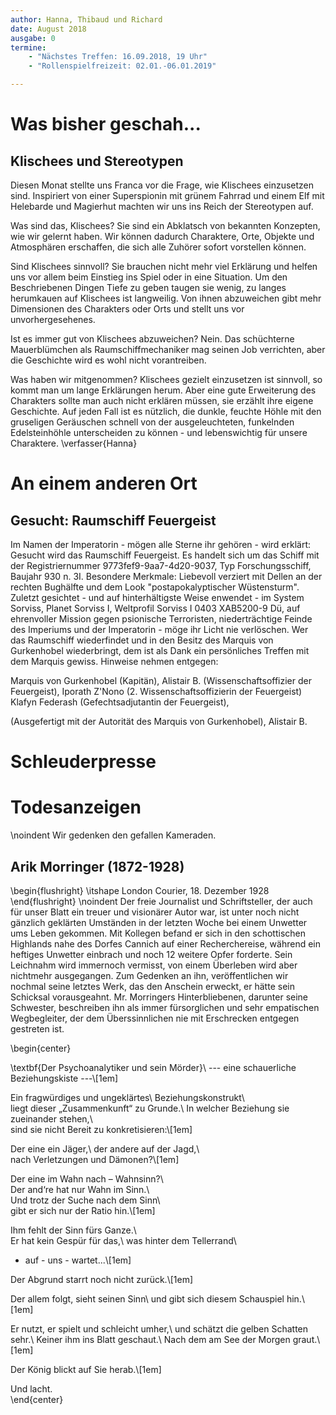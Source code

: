```yaml
---
author: Hanna, Thibaud und Richard
date: August 2018
ausgabe: 0
termine:
    - "Nächstes Treffen: 16.09.2018, 19 Uhr"
    - "Rollenspielfreizeit: 02.01.-06.01.2019"

---
```


# Was bisher geschah...

## Klischees und Stereotypen
Diesen Monat stellte uns Franca vor die Frage, wie Klischees einzusetzen sind.
Inspiriert von einer Superspionin mit grünem Fahrrad und einem Elf mit Helebarde und Magierhut machten wir uns ins Reich der Stereotypen auf.

Was sind das, Klischees? Sie sind ein Abklatsch von bekannten Konzepten, wie wir gelernt haben.
Wir können dadurch Charaktere, Orte, Objekte und Atmosphären erschaffen, die sich alle Zuhörer sofort vorstellen können.

Sind Klischees sinnvoll? Sie brauchen nicht mehr viel Erklärung und helfen uns vor allem beim Einstieg ins Spiel oder in eine Situation. Um den Beschriebenen Dingen Tiefe zu geben taugen sie wenig, zu langes herumkauen auf Klischees ist langweilig. Von ihnen abzuweichen gibt mehr Dimensionen des Charakters oder Orts und stellt uns vor unvorhergesehenes.

Ist es immer gut von Klischees abzuweichen? Nein. Das schüchterne Mauerblümchen als Raumschiffmechaniker mag seinen Job verrichten, aber die Geschichte wird es wohl nicht vorantreiben.

Was haben wir mitgenommen? Klischees gezielt einzusetzen ist sinnvoll, so kommt man um lange Erklärungen herum. Aber eine gute Erweiterung des Charakters sollte man auch nicht erklären müssen, sie erzählt ihre eigene Geschichte.
Auf jeden Fall ist es nützlich, die dunkle, feuchte Höhle mit den gruseligen Geräuschen schnell von der ausgeleuchteten, funkelnden Edelsteinhöhle unterscheiden zu können - und lebenswichtig für unsere Charaktere.
\verfasser{Hanna}

# An einem anderen Ort

## Gesucht: Raumschiff Feuergeist
Im Namen der Imperatorin - mögen alle Sterne ihr gehören - wird erklärt:
Gesucht wird das Raumschiff Feuergeist. Es handelt sich um das Schiff mit der Registriernummer 9773fef9-9aa7-4d20-9037, Typ Forschungsschiff, Baujahr 930 n. 3I.
Besondere Merkmale: Liebevoll verziert mit Dellen an der rechten Bughälfte und dem Look "postapokalyptischer Wüstensturm".
Zuletzt gesichtet - und auf hinterhältigste Weise enwendet -
im System Sorviss, Planet Sorviss I, Weltprofil Sorviss I 0403 XAB5200-9 Dü,
auf ehrenvoller Mission gegen psionische Terroristen, niederträchtige Feinde des Imperiums und der Imperatorin - möge ihr Licht nie verlöschen.
Wer das Raumschiff wiederfindet und in den Besitz des Marquis von Gurkenhobel wiederbringt, dem ist als Dank ein persönliches Treffen mit dem Marquis gewiss.
Hinweise nehmen entgegen:

Marquis von Gurkenhobel (Kapitän),
Alistair B. (Wissenschaftsoffizier der Feuergeist),
Iporath Z'Nono (2. Wissenschaftsoffizierin der Feuergeist)
Klafyn Federash (Gefechtsadjutantin der Feuergeist),

(Ausgefertigt mit der Autorität des Marquis von Gurkenhobel),
Alistair B.


# Schleuderpresse

# Todesanzeigen
\noindent Wir gedenken den gefallen Kameraden.

## Arik Morringer (1872-1928)
\begin{flushright}
\itshape London Courier, 18. Dezember 1928
\end{flushright}
\noindent Der freie Journalist und Schriftsteller, der auch für unser Blatt ein treuer und visionärer Autor war, ist unter noch nicht gänzlich geklärten Umständen in der letzten Woche bei einem Unwetter ums Leben gekommen. Mit Kollegen befand er sich in den schottischen Highlands nahe des Dorfes Cannich auf einer Recherchereise, während ein heftiges Unwetter einbrach und noch 12 weitere Opfer forderte. Sein Leichnahm wird immernoch vermisst, von einem Überleben wird aber nichtmehr ausgegangen. Zum Gedenken an ihn, veröffentlichen wir nochmal seine letztes Werk, das den Anschein erweckt, er hätte sein Schicksal vorausgeahnt. Mr. Morringers Hinterbliebenen, darunter seine Schwester, beschreiben ihn als immer fürsorglichen und sehr empatischen Wegbegleiter, der dem Überssinnlichen nie mit Erschrecken entgegen gestreten ist.

\begin{center}

\textbf{Der Psychoanalytiker und sein Mörder}\\
--- eine schauerliche Beziehungskiste ---\\[1em]

Ein fragwürdiges und ungeklärtes\\
Beziehungskonstrukt\\  
liegt dieser „Zusammenkunft“ zu Grunde.\\
In welcher Beziehung sie zueinander stehen,\\  
sind sie nicht Bereit zu konkretisieren:\\[1em]

Der eine ein Jäger,\\
der andere auf der Jagd,\\  
nach Verletzungen und Dämonen?\\[1em]

Der eine im Wahn nach – Wahnsinn?\\  
Der and‘re hat nur Wahn im Sinn.\\  
Und trotz der Suche nach dem Sinn\\  
gibt er sich nur der Ratio hin.\\[1em]

Ihm fehlt der Sinn fürs Ganze.\\  
Er hat kein Gespür für das,\\
was hinter dem Tellerrand\\
- auf - uns - wartet...\\[1em]

Der Abgrund starrt noch nicht zurück.\\[1em]  

Der allem folgt, sieht seinen Sinn\\
und gibt sich diesem Schauspiel hin.\\[1em]  

Er nutzt, er spielt und schleicht umher,\\
und schätzt die gelben Schatten sehr.\\
Keiner ihm ins Blatt geschaut.\\
Nach dem am See der Morgen graut.\\[1em]  

Der König blickt auf Sie herab.\\[1em]  

Und lacht.  
\end{center}
